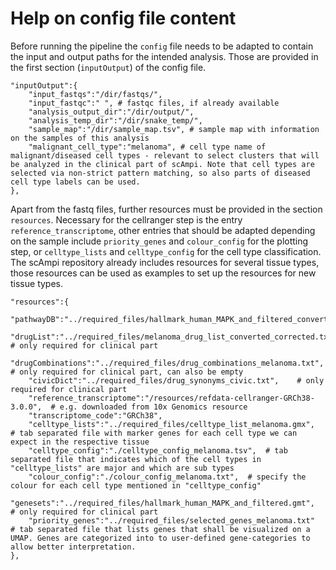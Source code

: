 # Help on config file content

Before running the pipeline the `config` file needs to be adapted to contain the input and output paths for the intended analysis. Those are provided in the first section (`inputOutput`) of the config file.

    "inputOutput":{
        "input_fastqs":"/dir/fastqs/",
        "input_fastqc":" ", # fastqc files, if already available
        "analysis_output_dir":"/dir/output/",
        "analysis_temp_dir":"/dir/snake_temp/",
        "sample_map":"/dir/sample_map.tsv", # sample map with information on the samples of this analysis
        "malignant_cell_type":"melanoma", # cell type name of malignant/diseased cell types - relevant to select clusters that will be analyzed in the clinical part of scAmpi. Note that cell types are selected via non-strict pattern matching, so also parts of diseased cell type labels can be used.
    },

Apart from the fastq files, further resources must be provided in the section `resources`. Necessary for the cellranger step is the entry `reference_transcriptome`, other entries that should be adapted depending on the sample include `priority_genes` and `colour_config` for the plotting step, or `celltype_lists` and `celltype_config` for the cell type classification.
The scAmpi repository already includes resources for several tissue types, those resources can be used as examples to set up the resources for new tissue types.

    "resources":{
        "pathwayDB":"../required_files/hallmark_human_MAPK_and_filtered_converted.gmt",
        "drugList":"../required_files/melanoma_drug_list_converted_corrected.txt", # only required for clinical part
        "drugCombinations":"../required_files/drug_combinations_melanoma.txt",     # only required for clinical part, can also be empty
        "civicDict":"../required_files/drug_synonyms_civic.txt",    # only required for clinical part
        "reference_transcriptome":"/resources/refdata-cellranger-GRCh38-3.0.0",  # e.g. downloaded from 10x Genomics resource 
        "transcriptome_code":"GRCh38",
        "celltype_lists":"../required_files/celltype_list_melanoma.gmx",  # tab separated file with marker genes for each cell type we can expect in the respective tissue
        "celltype_config":"./celltype_config_melanoma.tsv",  # tab separated file that indicates which of the cell types in "celltype_lists" are major and which are sub types
        "colour_config":"./colour_config_melanoma.txt",  # specify the colour for each cell type mentioned in "celltype_config"
        "genesets":"../required_files/hallmark_human_MAPK_and_filtered.gmt",  # only required for clinical part
        "priority_genes":"../required_files/selected_genes_melanoma.txt"  # tab separated file that lists genes that shall be visualized on a UMAP. Genes are categorized into to user-defined gene-categories to allow better interpretation.
    },


